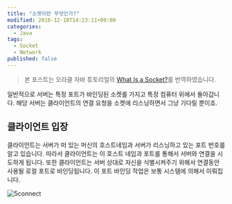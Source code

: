 ```yaml
---
title: "소켓이란 무엇인가?"
modified: 2016-12-18T14:23:11+09:00
categories: 
  - Java
tags:
  - Socket
  - Network
published: false
---
```


> 본 포스트는 오라클 자바 튜토리얼의 [What Is a Socket?](https://docs.oracle.com/javase/tutorial/networking/sockets/definition.html)를 번역하였습니다.

일반적으로 서버는 특정 포트가 바인딩된 소켓를 가지고 특정 컴퓨터 위에서 돌아갑니다. 
해당 서버는 클라이언트의 연결 요청을 소켓에 리스닝하면서 그냥 기다릴 뿐이죠.

## 클라이언트 입장

클라이언트는 서버가 떠 있는 머신의 호스트네임과 서버가 리스닝하고 있는 포트 번호를 알고 있습니다. 
따라서 클라이언트는 이 호스트 네임과 포트를 통해서 서버와 연결을 시도하게 됩니다.
또한 클라이언트는 서버 상대로 자신을 식별시켜주기 위해서 연결동안 사용될 로컬 포트로 바인딩됩니다.
이 포트 바인딩 작업은 보통 시스템에 의해서 이뤄집니다.

![5connect](https://docs.oracle.com/javase/tutorial/figures/networking/5connect.gif)